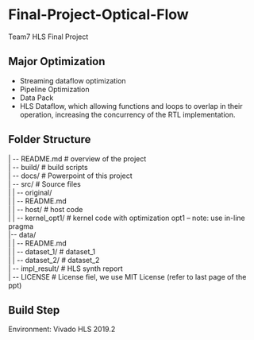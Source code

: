 # Final-Project-Optical-Flow

Team7 HLS Final Project  

## Major Optimization
* Streaming dataflow optimization 
* Pipeline Optimization
* Data Pack
* HLS Dataflow, which allowing functions and loops to overlap in their operation, increasing the concurrency of the RTL implementation.


## Folder Structure

| -- README.md		# overview of the project  
| -- build/		    # build scripts  
| -- docs/			# Powerpoint of this project  
| -- src/			# Source files  
|    | -- original/		  
|          | --  README.md   	  
|    | -- host/		# host code  
|    | -- kernel_opt1/	# kernel code with optimization opt1 – note: use in-line pragma  
|-- data/			  
|    | -- README.md	  
|    | -- dataset_1/		# dataset_1  
|    | -- dataset_2/		# dataset_2  
| -- impl_result/			# HLS synth report  
| -- LICENSE		# License fiel, we use MIT License (refer to last page of the ppt)  


## Build Step

Environment: Vivado HLS 2019.2 
